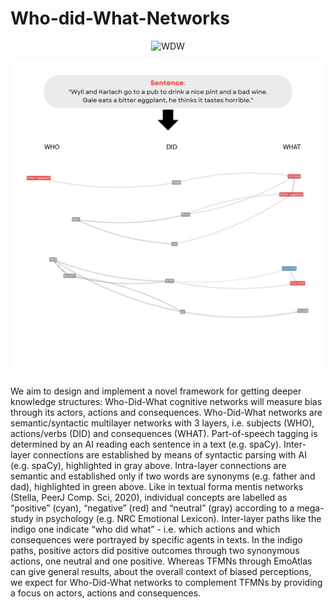 # Who-did-What-Networks

<p align="center">
  <img src="who-did-what logo.jpg" alt="WDW" width="300"/>
</p>


<p align="center">
  <img src="WDW Sentence.jpg" alt="WDW" width="600"/>
</p>

We aim to design and implement a novel framework for getting deeper knowledge structures: Who-Did-What cognitive networks will measure bias through its actors, actions and consequences. Who-Did-What networks are semantic/syntactic multilayer networks with 3 layers, i.e. subjects (WHO), actions/verbs (DID) and consequences (WHAT). Part-of-speech tagging is determined by an AI reading each sentence in a text (e.g. spaCy). Inter-layer connections are established by means of syntactic parsing with AI (e.g. spaCy), highlighted in gray above. Intra-layer connections are semantic and established only if two words are synonyms (e.g. father and dad), highlighted in green above. Like in textual forma mentis networks (Stella, PeerJ Comp. Sci, 2020), individual concepts are labelled as “positive” (cyan), “negative” (red) and “neutral” (gray) according to a mega-study in psychology (e.g. NRC Emotional Lexicon). Inter-layer paths like the indigo one indicate “who did what” - i.e. which actions and which consequences were portrayed by specific agents in texts. In the indigo paths, positive actors did positive outcomes through two synonymous actions, one neutral and one positive. Whereas TFMNs through EmoAtlas can give general results, about the overall context of biased perceptions, we expect for Who-Did-What networks to complement TFMNs by providing a focus on actors, actions and consequences.
